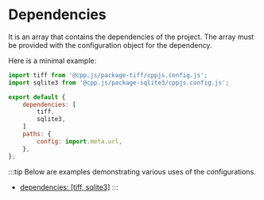 # Dependencies
It is an array that contains the dependencies of the project. The array must be provided with the configuration object for the dependency.

Here is a minimal example:
```js
import tiff from '@cpp.js/package-tiff/cppjs.config.js';
import sqlite3 from '@cpp.js/package-sqlite3/cppjs.config.js';

export default {
    dependencies: [
        tiff,
        sqlite3,
    ]
    paths: {
        config: import.meta.url,
    },
};
```

:::tip
Below are examples demonstrating various uses of the configurations.  
- [dependencies: [tiff, sqlite3]](https://www.npmjs.com/package/@cpp.js/package-proj?activeTab=code)
:::
